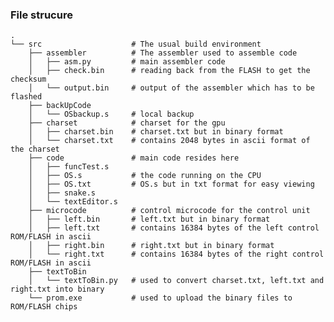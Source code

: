 ### File strucure
    .
    └── src                    # The usual build environment
        ├── assembler          # The assembler used to assemble code
        │   ├── asm.py         # main assembler code 
        │   ├── check.bin      # reading back from the FLASH to get the checksum
        │   └── output.bin     # output of the assembler which has to be flashed
        ├── backUpCode
        │   └── OSbackup.s     # local backup
        ├── charset            # charset for the gpu
        │   ├── charset.bin    # charset.txt but in binary format
        │   └── charset.txt    # contains 2048 bytes in ascii format of the charset
        ├── code               # main code resides here
        │   ├── funcTest.s
        │   ├── OS.s           # the code running on the CPU
        │   ├── OS.txt         # OS.s but in txt format for easy viewing
        │   ├── snake.s
        │   └── textEditor.s
        ├── microcode          # control microcode for the control unit 
        │   ├── left.bin       # left.txt but in binary format
        │   ├── left.txt       # contains 16384 bytes of the left control ROM/FLASH in ascii
        │   ├── right.bin      # right.txt but in binary format
        │   └── right.txt      # contains 16384 bytes of the right control ROM/FLASH in ascii
        ├── textToBin
        │   └── textToBin.py   # used to convert charset.txt, left.txt and right.txt into binary
        └── prom.exe           # used to upload the binary files to ROM/FLASH chips
